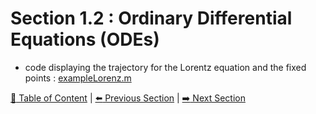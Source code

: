# Section 1.2 : Ordinary Differential Equations (ODEs)

- code displaying the trajectory for the Lorentz equation and the fixed points : [exampleLorenz.m](./exampleLorenz.m)

[:book: Table of Content](../README.md) | [:arrow_left: Previous Section](../sec1.1/README.md) | [:arrow_right: Next Section](../sec1.3/README.md)